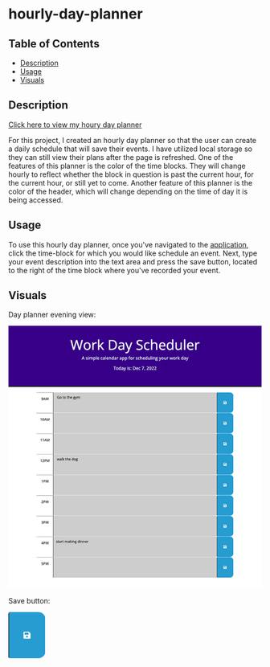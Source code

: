 # hourly-day-planner

## Table of Contents
- [Description](#Description)
- [Usage](#Usage)
- [Visuals](#Visuals)


## Description
[Click here to view my houry day planner](https://mariahmcdaniel.github.io/hourly-day-planner/)

For this project, I created an hourly day planner so that the user can create a daily schedule that will save their events. I have utilized local storage so they can still view their plans after the page is refreshed. One of the features of this planner is the color of the time blocks. They will change hourly to reflect whether the block in question is past the current hour, for the current hour, or still yet to come. Another feature of this planner is the color of the header, which will change depending on the time of day it is being accessed. 

## Usage
To use this hourly day planner, once you've navigated to the [application](https://mariahmcdaniel.github.io/hourly-day-planner/), click the time-block for which you would like schedule an event. Next, type your event description into the text area and press the save button, located to the right of the time block where you've recorded your event. 

## Visuals
Day planner evening view:

![preview of planner app](./assets/images/planner.png)

Save button:

![savebtn](./assets/images/save.png)

